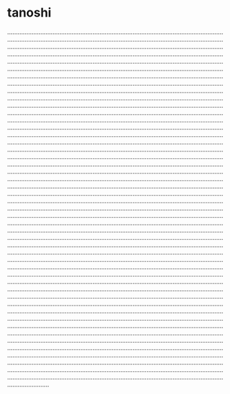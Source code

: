 # tanoshi
........................................................................................................................................................................................................................................................................................................................................................................................................................................................................................................................................................................................................................................................................................................................................................................................................................................................................................................................................................................................................................................................................................................................................................................................................................................................................................................................................................................................................................................................................................................................................................................................................................................................................................................................................................................................................................................................................................................................................................................................................................................................................................................................................................................................................................................................................................................................................................................................................................................................................................................................................................................................................................................................................................................................................................................................................................................................................................................................................................................................................................................................................................................................................................................................................................................................................................................................................................................................................................................................................................................................................................................................................................................................................................................................................................................................................................................................................................................................................................................................................................................................................................................................................................................................................................................................................................................................................................................................................................................................................................................................................................................................................................................................................................................................................................................................................................................................................................................................................................................................................................................................................................................................................................................................................................................................................................................................................................................................................................................................................................................................................................................................................................................................................................................................................................................................................................................................................................................................................................................................................................................................................................................................................................................................................................